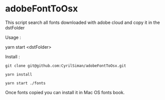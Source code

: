 # adobeFontToOsx

This script search all fonts downloaded with adobe cloud and copy it in the dstFolder

Usage :

yarn start \<dstFolder>

Install : 

`git clone git@github.com:CyrilSiman/adobeFontToOsx.git`

`yarn install`

`yarn start ./fonts` 

Once fonts copied you can install it in Mac OS fonts book. 
